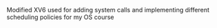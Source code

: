 Modified XV6 used for adding system calls and implementing different scheduling policies for my OS course
